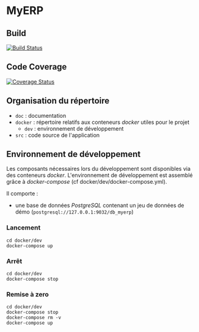 # MyERP

## Build

[![Build Status](https://travis-ci.org/mahxwell/P9TestingJava.svg?branch=master)](https://travis-ci.org/mahxwell/P9TestingJava)

## Code Coverage

[![Coverage Status](https://coveralls.io/repos/github/mahxwell/P9TestingJava/badge.svg?branch=master)](https://coveralls.io/github/mahxwell/P9TestingJava?branch=master)


## Organisation du répertoire

*   `doc` : documentation
*   `docker` : répertoire relatifs aux conteneurs _docker_ utiles pour le projet
    *   `dev` : environnement de développement
*   `src` : code source de l'application


## Environnement de développement

Les composants nécessaires lors du développement sont disponibles via des conteneurs _docker_.
L'environnement de développement est assemblé grâce à _docker-compose_
(cf docker/dev/docker-compose.yml).

Il comporte :

*   une base de données _PostgreSQL_ contenant un jeu de données de démo (`postgresql://127.0.0.1:9032/db_myerp`)



### Lancement

    cd docker/dev
    docker-compose up


### Arrêt

    cd docker/dev
    docker-compose stop


### Remise à zero

    cd docker/dev
    docker-compose stop
    docker-compose rm -v
    docker-compose up
